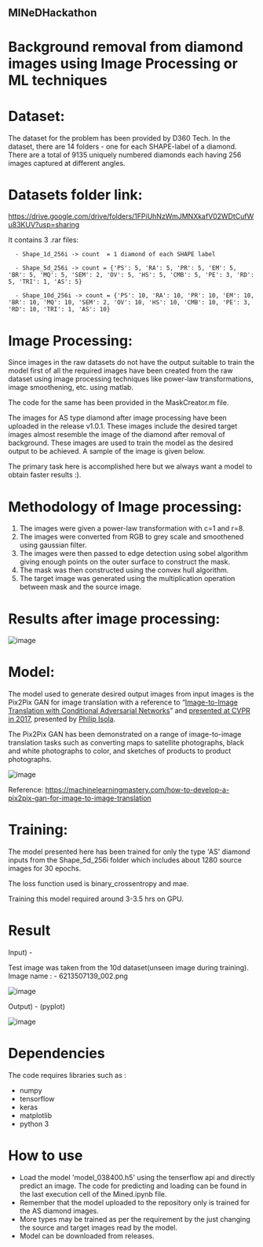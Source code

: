 ## MINeDHackathon
# Background removal from diamond images using Image Processing or ML techniques

# Dataset:
The dataset for the problem has been provided by D360 Tech. In the dataset, there are 14 folders - one for each SHAPE-label of a diamond.
There are a total of 9135 uniquely numbered diamonds each having 256 images captured at different angles.

# Datasets folder link:

https://drive.google.com/drive/folders/1FPiUhNzWmJMNXkafV02WDtCufWu83KUV?usp=sharing


It contains 3 .rar files:

      - Shape_1d_256i -> count  = 1 diamond of each SHAPE label
      
      - Shape_5d_256i -> count = {'PS': 5, 'RA': 5, 'PR': 5, 'EM': 5, 'BR': 5, 'MQ': 5, 'SEM': 2, 'OV': 5, 'HS': 5, 'CMB': 5, 'PE': 3, 'RD': 5, 'TRI': 1, 'AS': 5} 
      
      - Shape_10d_256i -> count = {'PS': 10, 'RA': 10, 'PR': 10, 'EM': 10, 'BR': 10, 'MQ': 10, 'SEM': 2, 'OV': 10, 'HS': 10, 'CMB': 10, 'PE': 3, 'RD': 10, 'TRI': 1, 'AS': 10}

# Image Processing:

Since images in the raw datasets do not have the output suitable to train the model first of all the required images have been created from the raw dataset using image processing techniques like power-law transformations, image smoothening, etc. using matlab. 

The code for the same has been provided in the MaskCreator.m file.

The images for AS type diamond after image processing have been uploaded in the release v1.0.1. These images include the desired target images almost resemble the image of the diamond after removal of background. These images are used to train the model as the desired output to be achieved. A sample of the image is given below.

The primary task here is accomplished here but we always want a model to obtain faster results :).

# Methodology of Image processing:

1) The images were given a power-law transformation with c=1 and r=8.
2) The images were converted from RGB to grey scale and smoothened using gaussian filter.
3) The images were then passed to edge detection using sobel algorithm giving enough points on the outer surface to construct the mask.
4) The mask was then constructed using the convex hull algorithm.
5) The target image was generated using the multiplication operation between mask and the source image.

# Results after image processing:
![image](https://user-images.githubusercontent.com/72211869/156837029-c491a9a6-1a7b-4597-81ef-d440652e5524.png)

# Model:

The model used to generate desired output images from input images is the Pix2Pix GAN for image translation with a reference to “[Image-to-Image Translation with Conditional Adversarial Networks](https://arxiv.org/abs/1611.07004)” and [presented at CVPR in 2017](https://ieeexplore.ieee.org/abstract/document/8100115), presented by [Philip Isola](http://web.mit.edu/phillipi/).

The Pix2Pix GAN has been demonstrated on a range of image-to-image translation tasks such as converting maps to satellite photographs, black and white photographs to color, and sketches of products to product photographs.

![image](https://user-images.githubusercontent.com/72211869/156833884-449959bd-85e6-4394-a2ec-19db81daeed6.png)

Reference: https://machinelearningmastery.com/how-to-develop-a-pix2pix-gan-for-image-to-image-translation

# Training:
The model presented here has been trained for only the type 'AS' diamond inputs from the Shape_5d_256i folder which includes about 1280 source images for 30 epochs.

The loss function used is binary_crossentropy and mae.

Training this model required around 3-3.5 hrs on GPU.

# Result

Input) -

Test image was taken from the 10d dataset(unseen image during training). Image name : - 6213507139_002.png

![image](https://user-images.githubusercontent.com/72211869/156853127-01b5af29-c63f-41de-9c20-58606f7f621a.png)

Output) -
(pyplot)

![image](https://user-images.githubusercontent.com/72211869/156853806-df11f4d5-8349-4d80-a88e-53dc78f8e7f9.png)

# Dependencies

The code requires libraries such as :
- numpy
- tensorflow
- keras
- matplotlib
- python 3

# How to use

- Load the model 'model_038400.h5' using the tenserflow api and directly predict an image. The code for predicting and loading can be found in the last execution cell of the Mined.ipynb file.
- Remember that the model uploaded to the repository only is trained for the AS diamond images.
- More types may be trained as per the requirement by the just changing the source and target images read by the model.
- Model can be downloaded from releases.
